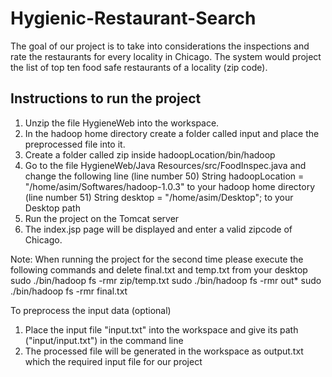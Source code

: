 # Hygienic-Restaurant-Search
The goal of our project is to take into considerations the inspections and rate the restaurants for every locality in Chicago.
The system would project the list of top ten food safe restaurants of a locality (zip code).


Instructions to run the project
--------------------------------
1. Unzip the file HygieneWeb into the workspace.
2. In the hadoop home directory create a folder called input and place the preprocessed file into it.
3. Create a folder called zip inside hadoopLocation/bin/hadoop 
4. Go to the file HygieneWeb/Java Resources/src/FoodInspec.java and change the following line 
(line number 50)
String hadoopLocation = "/home/asim/Softwares/hadoop-1.0.3" to your hadoop home directory
(line number 51)
String desktop = "/home/asim/Desktop"; to your Desktop path
5. Run the project on the Tomcat server
6. The index.jsp page will be displayed and enter a valid zipcode of Chicago.

Note: When running the project for the second time please execute the following commands and delete final.txt and temp.txt from your desktop
sudo ./bin/hadoop fs -rmr zip/temp.txt
sudo ./bin/hadoop fs -rmr out*
sudo ./bin/hadoop fs -rmr final.txt


To preprocess the input data (optional)
1. Place the input file "input.txt" into the workspace and give its path ("input/input.txt") in the command line
2. The processed file will be generated in the workspace as output.txt which the required input file for our project
